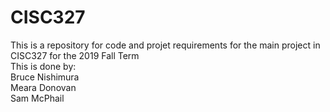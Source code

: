 # CISC327
This is a repository for code and projet requirements for the main project in CISC327 for the 2019 Fall Term  
This is done by:  
Bruce Nishimura  
Meara Donovan  
Sam McPhail
